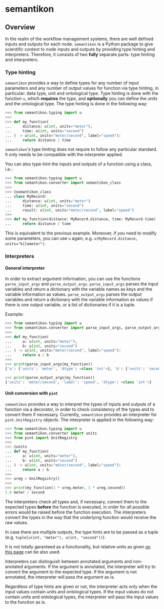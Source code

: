 # semantikon

## Overview

In the realm of the workflow management systems, there are well defined inputs and outputs for each node. `semantikon` is a Python package to give scientific context to node inputs and outputs by providing type hinting and interpreters. Therefore, it consists of two **fully** separate parts: type hinting and interpreters.

### **Type hinting**

`semantikon` provides a way to define types for any number of input parameters and any number of output values for function via type hinting, in particular: data type, unit and ontological type. Type hinting is done with the function `u`, which **requires** the type, and **optionally** you can define the units and the ontological type. The type hinting is done in the following way:

```python
>>> from semantikon.typing import u
>>> 
>>> def my_function(
...     distance: u(int, units="meter"),
...     time: u(int, units="second")
... ) -> u(int, units="meter/second", label="speed"):
...     return distance / time

```

`semantikon`'s type hinting does not require to follow any particular standard. It only needs to be compatible with the interpreter applied.

You can also type-hint the inputs and outputs of a function using a class, i.e.:


```python
>>> from semantikon.typing import u
>>> from semantikon.converter import semantikon_class
>>> 
>>> @semantikon_class
... class MyRecord:
...     distance: u(int, units="meter")
...     time: u(int, units="second")
...     result: u(int, units="meter/second", label="speed")
>>> 
>>> def my_function(distance: MyRecord.distance, time: MyRecord.time) -> MyRecord.result:
...     return distance / time

```

This is equivalent to the previous example. Moreover, if you need to modify some parameters, you can use `u` again, e.g. `u(MyRecord.distance, units="kilometer")`.

### **Interpreters**

#### General interpreter

In order to extract argument information, you can use the functions `parse_input_args` and `parse_output_args`. `parse_input_args` parses the input variables and return a dictionary with the variable names as keys and the variable information as values. `parse_output_args` parses the output variables and return a dictionary with the variable information as values if there is one output variable, or a list of dictionaries if it is a tuple.

Example:

```python
>>> from semantikon.typing import u
>>> from semantikon.converter import parse_input_args, parse_output_args
>>> 
>>> def my_function(
...     a: u(int, units="meter"),
...     b: u(int, units="second")
... ) -> u(int, units="meter/second", label="speed"):
...     return a / b
>>> 
>>> print(parse_input_args(my_function))
{'a': {'units': 'meter', 'dtype': <class 'int'>}, 'b': {'units': 'second', 'dtype': <class 'int'>}}

>>> print(parse_output_args(my_function))
{'units': 'meter/second', 'label': 'speed', 'dtype': <class 'int'>}

```

#### Unit conversion with `pint`

`semantikon` provides a way to interpret the types of inputs and outputs of a function via a decorator, in order to check consistency of the types and to convert them if necessary. Currently, `semantikon` provides an interpreter for `pint.UnitRegistry` objects. The interpreter is applied in the following way:

```python
>>> from semantikon.typing import u
>>> from semantikon.converter import units
>>> from pint import UnitRegistry
>>> 
>>> @units
... def my_function(
...     a: u(int, units="meter"),
...     b: u(int, units="second")
... ) -> u(int, units="meter/second", label="speed"):
...     return a / b
>>> 
>>> ureg = UnitRegistry()
>>> 
>>> print(my_function(1 * ureg.meter, 1 * ureg.second))
1.0 meter / second

```

The interpreters check all types and, if necessary, convert them to the expected types **before** the function is executed, in order for all possible errors would be raised before the function execution. The interpreters convert the types in the way that the underlying function would receive the raw values.

In case there are multiple outputs, the type hints are to be passed as a tuple (e.g. `tuple[u(int, "meter"), u(int, "second"))`).

It is not totally garanteed as a functionality, but relative units as given [on this page](https://pint.readthedocs.io/en/0.10.1/wrapping.html#specifying-relations-between-arguments) can be also used.

Interpreters can distinguish between annotated arguments and non-anotated arguments. If the argument is annotated, the interpreter will try to convert the argument to the expected type. If the argument is not annotated, the interpreter will pass the argument as is.

Regardless of type hints are given or not, the interpreter acts only when the input values contain units and ontological types. If the input values do not contain units and ontological types, the interpreter will pass the input values to the function as is.


